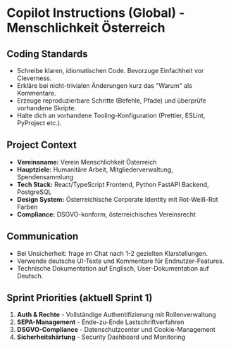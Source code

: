 # Copilot Instructions (Global) - Menschlichkeit Österreich

## Coding Standards

- Schreibe klaren, idiomatischen Code. Bevorzuge Einfachheit vor Cleverness.
- Erkläre bei nicht-trivialen Änderungen kurz das "Warum" als Kommentare.
- Erzeuge reproduzierbare Schritte (Befehle, Pfade) und überprüfe vorhandene Skripte.
- Halte dich an vorhandene Tooling-Konfiguration (Prettier, ESLint, PyProject etc.).

## Project Context

- **Vereinsname:** Verein Menschlichkeit Österreich
- **Hauptziele:** Humanitäre Arbeit, Mitgliederverwaltung, Spendensammlung
- **Tech Stack:** React/TypeScript Frontend, Python FastAPI Backend, PostgreSQL
- **Design System:** Österreichische Corporate Identity mit Rot-Weiß-Rot Farben
- **Compliance:** DSGVO-konform, österreichisches Vereinsrecht

## Communication

- Bei Unsicherheit: frage im Chat nach 1-2 gezielten Klarstellungen.
- Verwende deutsche UI-Texte und Kommentare für Endnutzer-Features.
- Technische Dokumentation auf Englisch, User-Dokumentation auf Deutsch.

## Sprint Priorities (aktuell Sprint 1)

1. **Auth & Rechte** - Vollständige Authentifizierung mit Rollenverwaltung
2. **SEPA-Management** - Ende-zu-Ende Lastschriftverfahren
3. **DSGVO-Compliance** - Datenschutzcenter und Cookie-Management
4. **Sicherheitshärtung** - Security Dashboard und Monitoring
